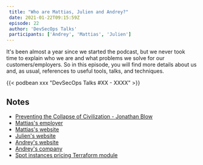 ```yaml
---
 title: "Who are Mattias, Julien and Andrey?"
 date: 2021-01-22T09:15:59Z
 episode: 22
 author: 'DevSecOps Talks'
 participants: ['Andrey', 'Mattias', 'Julien']
---
```


It's been almost a year since we started the podcast, but we never took time to explain who we are and what problems we solve for our customers/employers. So in this episode, you will find more details about us and, as usual, references to useful tools, talks, and techniques.

 <!--more-->

 <!-- Player -->
 {{< podbean xxx "DevSecOps Talks #XX - XXXX" >}}

## Notes

* [Preventing the Collapse of Civilization - Jonathan Blow](https://www.youtube.com/watch?v=ZSRHeXYDLko)
* [Mattias's employer](https://www.booli.se)
* [Mattias's website](https://lifeandshell.com)
* [Julien's website](https://bisconti.cloud)
* [Andrey's website](https://andreydevyatkin.com)
* [Andrey's company](https://fivexl.io)
* [Spot instances pricing Terraform module](https://github.com/fivexl/terraform-aws-ec2-spot-price)
